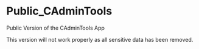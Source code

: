 # Public_CAdminTools
Public Version of the CAdminTools App 

This version will not work properly as all sensitive data has been removed.
